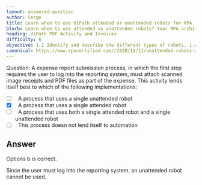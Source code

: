 ```yaml
---
layout: answered-question
author: Serge
title: Learn when to use UiPath attended or unattended robots for RPA
blurb: Learn when to use attended vs unattended robots? Your RPA architecture depends on this knowledge.
heading: UiPath PDF Activity and Invoices
difficulty: 6
objective: 1.1 Identify and describe the different types of robots, i.e., attended versus unattended robots
canonical: https://www.rpacertified.com//2020/11/11/unattended-robots-when-to-use.html
---
```



Question: A expense report submission process, in which the first step requires the user to log into the reporting system, must attach scanned image receipts and PDF files as part of the expense. This activity lends itself best to which of the following implementations:

- [ ] &nbsp;  A process that uses a single unattended robot
- [x] &nbsp;  A process that uses a single attended robot
- [ ] &nbsp;  A process that uses both a single attended robot and a single unattended robot
- [ ] &nbsp;  This process doesn not lend itself to automation

## Answer

Options b is correct.

Since the user must log into the reporting system, an unattended robot cannot be used.
